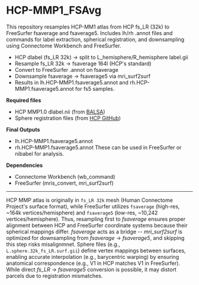 # HCP-MMP1_FSAvg
This repository resamples HCP-MM1 atlas from HCP fs_LR (32k) to FreeSurfer fsaverage and fsaverage5. Includes lh/rh .annot files and commands for label extraction, spherical registration, and downsampling using Connectome Workbench and FreeSurfer.

* HCP dlabel (fs_LR 32k) → split to L_hemisphere/R_hemisphere label.gii
* Resample fs_LR 32k → fsaverage 164l (HCP's standard)
* Convert to FreeSurfer .annot on fsaverage
* Downsample fsaverage → fsaverage5 via mri_surf2surf
* Results in lh.HCP-MMP1.fsaverage5.annot and rh.HCP-MMP1.fsaverage5.annot for fs5 samples.

**Required files**
* HCP MMP1.0 dlabel.nii (from [BALSA](https://balsa.wustl.edu/WN56))
* Sphere registration files (from [HCP GitHub](https://github.com/Washington-University/HCPpipelines/tree/master/global/templates/standard_mesh_atlases))

**Final Outputs**
* lh.HCP-MMP1.fsaverage5.annot
* rh.HCP-MMP1.fsaverage5.annot
These can be used in FreeSurfer or nibabel for analysis. 

**Dependencies**
* Connectome Workbench (wb_command)
* FreeSurfer (mris_convert, mri_surf2surf)
***

HCP MMP atlas is originally in `fs_LR 32k` mesh (Human Connectome Project's surface format), while FreeSurfer utilizes `fsaverage` (high-res, ~164k vertices/hemisphere) and `fsaverage5` (low-res, ~10,242 vertices/hemisphere). Thus, resampling first to _fsaverage_ ensures proper alignment between HCP and FreeSurfer coordinate systems because their spherical mappings differ. _fsaverage_ acts as a bridge -- _mri_surf2surf_ is optimized for downsampling from _fsaverage_ → _fsaverage5_, and skipping this step risks misalignmnet. Sphere files (e.g., `L.sphere.32k_fs_LR.surf.gii`) define vertex mappings between surfaces, enabling accurate interpolation (e.g., barycentric warping) by ensuring anatomical correspondence (e.g., V1 in HCP matches V1 in FreeSurfer). While direct _fs_LR_ → _fsaverage5_ conversion is possible, it may distort parcels due to registration mismatches. 
